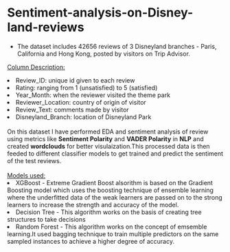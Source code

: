 # Sentiment-analysis-on-Disney-land-reviews

- The dataset includes 42656 reviews of 3 Disneyland branches - Paris, California and Hong Kong, posted by visitors on Trip Advisor.

<ins>Column Description:</ins>

<li>Review_ID: unique id given to each review</li>
<li>Rating: ranging from 1 (unsatisfied) to 5 (satisfied)</li>
<li>Year_Month: when the reviewer visited the theme park</li>
<li>Reviewer_Location: country of origin of visitor</li>
<li>Review_Text: comments made by visitor</li>
<li>Disneyland_Branch: location of Disneyland Park</li>
<br>
On this dataset I have performed EDA and sentiment analysis of review using metrics like <b>Sentiment Polarity</b> and <b>VADER Polarity</b> in <b>NLP</b> and created <b>wordclouds</b> for better visulaization.This processed data is then feeded to different classifier models to get trained and predict the sentiment of the test reviews.
<br>
<br>
<ins>Models used:</ins>

<li>XGBoost - Extreme Gradient Boost alsorithm is based on the Gradient Boosting model which uses the boosting technique of ensemble learning where the underfitted data of the weak learners are passed on to the strong learners to increase the strength and accuracy of the model.</li>
<li>Decision Tree - This algorithm works on the basis of creating tree structures to take decisions</li>
<li>Random Forest - This algorithm works on the concept of emsemble learning.It used bagging technique to train multiple predictors on the same sampled instances to achieve a higher degree of accuracy.</li>
